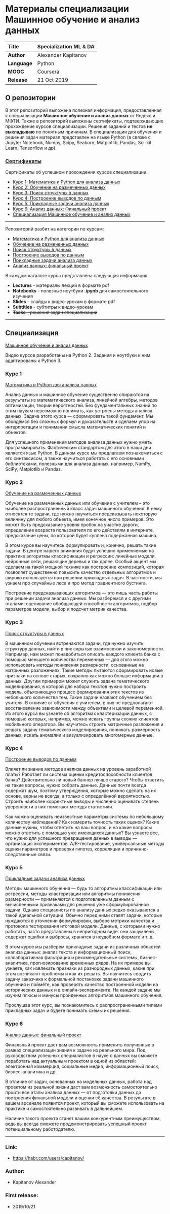 # Материалы специализации Машинное обучение и анализ данных

| **Title**     | Specialization ML & DA   |
| :-- | :-- |
| **Author**    | Alexander Kapitanov      |
| **Language**  | Python                   |
| **MOOC**      | Coursera                 |
| **Release**   | 21 Oct 2019              |


## О репозитории
В этот репозиторий выложена полезная информация, предоставленная к специализации **Машинное обучение и анализ данных** от Яндекс и МФТИ. Также в репозиторий выложены сертификаты, подтверждающие прохождение курсов специализации. Решения заданий и тестов **не выкладываю** по понятным причинам. В специализации для обучения и решения задач материал представлен на языке Python (в связке с Jupyter Notebook, Numpy, Scipy, Seaborn, Matplotlib, Pandas, Sci-kit Learn, Tensorflow и др).

### [Сертификаты](https://github.com/capitanov/coursera_ml_da_specialization/tree/master/Certificates "Сертификаты") 

Сертификаты об успешном прохождении курсов специализации.

- [Курс 1: Математика и Python для анализа данных](https://www.coursera.org/account/accomplishments/records/L4BGW84C79RA "Математика и Python для анализа данных")
- [Курс 2: Обучение на размеченных данных](https://www.coursera.org/account/accomplishments/records/AXR6626EMUJ3 "Обучение на размеченных данных")
- [Курс 3: Поиск структуры в данных](https://www.coursera.org/account/accomplishments/records/HSK4UU584858 "Поиск структуры в данных")
- [Курс 4: Построение выводов по данным](https://www.coursera.org/account/accomplishments/records/KQTZ2CDRJ5UH "Построение выводов по данным")
- [Курс 5: Прикладные задачи анализа данных](https://www.coursera.org/account/accomplishments/records/L7HMXKP9EKN2 "Прикладные задачи анализа данных")
- [Курс 6: Анализ данных: Финальный проект](https://www.coursera.org/account/accomplishments/records/U99XKAU4YYAR "Анализ данных: Финальный проект")
- [Специализация Машинное обучение и анализ данных](https://www.coursera.org/account/accomplishments/records/DC6QPH6QR2V7 "Специализация Машинное обучение и анализ данных")
___

Репозиторий разбит на категории по курсам:

- [Математика и Python для анализа данных](https://github.com/capitanov/coursera_ml_da_specialization/tree/master/C1_Math_and_Python "Математика и Python для анализа данных")
- [Обучение на размеченных данных](https://github.com/capitanov/coursera_ml_da_specialization/tree/master/C2_Supervised_Learning "Обучение на размеченных данных")
- [Поиск структуры в данных](https://github.com/capitanov/coursera_ml_da_specialization/tree/master/C3_Unsupervised_Learning "Поиск структуры в данных")
- [Построение выводов по данным](https://github.com/capitanov/coursera_ml_da_specialization/tree/master/C4_Stats_for_data_analysis "Построение выводов по данным")
- [Прикладные задачи анализа данных](https://github.com/capitanov/coursera_ml_da_specialization/tree/master/C5_Data_analysis_applications "Построение выводов по данным")
- [Анализ данных: финальный проект](https://github.com/capitanov/coursera_ml_da_specialization/tree/master/C6_Final_Project "Анализ данных: финальный проект")

В каждом каталоге курса представлена следующая информация:
- **Lectures** - материалы лекций в формате pdf
- **Notebooks** - полезные ноутбуки **.ipynb** для самостоятельного изучения
- **Slides** - слайды к видео-урокам в формате pdf
- **Subtitles** - субтитры к видео-урокам
- ~~**Tasks** - решения задач специализации~~

___

## Специализация
[Машинное обучение и анализ данных](https://www.coursera.org/specializations/machine-learning-data-analysis "Машинное обучение и анализ данных")

Видео курсов разработаны на Python 2. Задания и ноутбуки к ним адаптированы к Python 3.

### Курс 1
[Математика и Python для анализа данных](https://www.coursera.org/learn/mathematics-and-python "Математика и Python для анализа данных")

Анализ данных и машинное обучение существенно опираются на результаты из математического анализа, линейной алгебры, методов оптимизации, теории вероятностей. Без фундаментальных знаний по этим наукам невозможно понимать, как устроены методы анализа данных. Задача этого курса — сформировать такой фундамент. Мы обойдёмся без сложных формул и доказательств и сделаем упор на интерпретации и понимании смысла математических понятий и объектов. 

Для успешного применения методов анализа данных нужно уметь программировать. Фактическим стандартом для этого в наши дни является язык Python. В данном курсе мы предлагаем познакомиться с его синтаксисом, а также научиться работать с его основными библиотеками, полезными для анализа данных, например, NumPy, SciPy, Matplotlib и Pandas.

### Курс 2
[Обучение на размеченных данных](https://www.coursera.org/learn/supervised-learning "Обучение на размеченных данных")

Обучение на размеченных данных или обучение с учителем – это наиболее распространенный класс задач машинного обучения. К нему относятся те задачи, где нужно научиться предсказывать некоторую величину для любого объекта, имея конечное число примеров. Это может быть предсказание уровня пробок на участке дороги, определение возраста пользователя по его действиям в интернете, предсказание цены, по которой будет куплена подержанная машина.

В этом курсе вы научитесь формулировать и, конечно, решать такие задачи. В центре нашего внимания будут успешно применяемые на практике алгоритмы классификации и регрессии: линейные модели, нейронные сети, решающие деревья и так далее. Особый акцент мы сделаем на такой мощной технике как построение композиций, которая позволяет существенно повысить качество отдельных алгоритмов и широко используется при решении прикладных задач. В частности, мы узнаем про случайные леса и про метод градиентного бустинга.

Построение предсказывающих алгоритмов — это лишь часть работы при решении задачи анализа данных. Мы разберемся и с другими этапами: оценивание обобщающей способности алгоритмов, подбор параметров модели, выбор и подсчет метрик качества.

### Курс 3
[Поиск структуры в данных](https://www.coursera.org/learn/unsupervised-learning "Поиск структуры в данных")

В машинном обучении встречаются задачи, где нужно изучить структуру данных, найти в них скрытые взаимосвязи и закономерности. Например, нам может понадобиться описать каждого клиента банка с помощью меньшего количества переменных — для этого можно использовать методы понижения размерности, основанные на матричных разложениях. Такие методы пытаются сформировать новые признаки на основе старых, сохранив как можно больше информации в данных. Другим примером может служить задача тематического моделирования, в которой для набора текстов нужно построить модель, объясняющую процесс формирования этих текстов из небольшого количества тем. Такие задачи назвают обучением без учителя. В отличие от обучения с учителем, в них не предполагают восстановление зависимости между объектами и целевой переменной. Из этого курса вы узнаете об алгоритмах кластеризации данных, с помощью которых, например, можно искать группы схожих клиентов мобильного оператора. Вы научитесь строить матричные разложения и решать задачу тематического моделирования, понижать размерность данных, искать аномалии и визуализировать многомерные данные. 

### Курс 4
[Построение выводов по данным](https://www.coursera.org/learn/stats-for-data-analysis "Построение выводов по данным")

Влияет ли знание методов анализа данных на уровень заработной платы? Работает ли система оценки кредитоспособности клиентов банка? Действительно ли новый баннер лучше старого? Чтобы ответить на такие вопросы, нужно собрать данные. Данные почти всегда содержат шум, поэтому утверждения, которые можно сделать на их основе, верны не всегда, а только с определённой вероятностью. Строить наиболее корректные выводы и численно оценивать степень уверенности в них помогают методы статистики. 

Как можно оценивать неизвестные параметры системы по небольшому количеству наблюдений? Как измерить точность таких оценок? Какие данные нужны, чтобы ответить на ваш вопрос, и на какие вопросы можно ответить с помощью уже имеющихся данных? Вы узнаете все, что нужно для успешного превращения данных в выводы — организация экспериментов, A/B-тестирование, универсальные методы оценки параметров и проверки гипотез, корреляции и причинно-следственные связи.

### Курс 5
[Прикладные задачи анализа данных](https://www.coursera.org/learn/data-analysis-applications "Прикладные задачи анализа данных")

Методы машинного обучения — будь то алгоритмы классификации или регрессии, методы кластеризации или алгоритмы понижения размерности — применяются к подготовленным данным с вычисленными признаками для решения уже сформулированной задачи. Однако специалисты по анализу данных редко оказываются в такой идеальной ситуации. Обычно перед ними ставят задачи, которые нуждаются в уточнении формулировки, выборе метрики качества и протокола тестирования итоговой модели. Данные, с которыми нужно работать, часто представлены в непригодном виде: они зашумлены, содержат ошибки и выбросы, хранятся в неудобном формате и т. д.

В этом курсе мы разберем прикладные задачи из различных областей анализа данных: анализ текста и информационный поиск, коллаборативная фильтрация и рекомендательные системы, бизнес-аналитика, прогнозирование временных рядов. На их примере вы узнаете, как извлекать признаки из разнородных данных, какие при этом возникают проблемы и как их решать. Вы научитесь сводить задачу заказчика к формальной постановке задачи машинного обучения и поймёте, как проверять качество построенной модели на исторических данных и в онлайн-эксперименте. На каждой задаче мы изучим плюсы и минусы пройденных алгоритмов машинного обучения.

Прослушав этот курс, вы познакомитесь с распространенными типами прикладных задач и будете понимать схемы их решения.

### Курс 6
[Анализ данных: финальный проект](https://www.coursera.org/learn/data-analysis-project "Анализ данных: финальный проект")

Финальный проект даст вам возможность применить полученные в рамках специализации знания к задаче из реального мира. Под руководством успешных специалистов в науке о данных вы сможете поработать над актуальным проектом в одной из областей: электронная коммерция, социальные медиа, информационный поиск, бизнес-аналитика и др.

В отличие от задач, основанных на модельных данных, работа над проектом из реальной жизни даст вам возможность самостоятельно пройти все этапы анализа данных — от подготовки данных до построения финальной модели и оценки её качества. В результате в вашем арсенале появится проект, который вы сможете использовать на практике и самостоятельно развивать в дальнейшем.

Наличие такого проекта станет вашим конкурентным преимуществом, ведь вы всегда сможете продемонстрировать успешный проект потенциальному работодателю.

___

### Link:
  * https://habr.com/users/capitanov/

### Author:
  * Kapitanov Alexander

### First release:
  * 2019/10/21